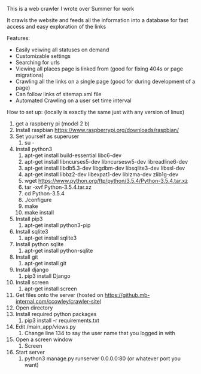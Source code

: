 This is a web crawler I wrote over Summer for work

It crawls the website and feeds all the information into a database for fast access and easy exploration of the links

Features:
* Easily veiwing all statuses on demand
* Customizable settings
* Searching for urls
* Viewing all places page is linked from (good for fixing 404s or page migrations)
* Crawling all the links on a single page (good for during development of a page) 
* Can follow links of sitemap.xml file
* Automated Crawling on a user set time interval



How to set up: (locally is exactly the same just with any version of linux)
1. get a raspberry pi (model 2 b)
2. Install raspbian https://www.raspberrypi.org/downloads/raspbian/
3. Set yourself as superuser
   1. su -
1. Install python3
   1. apt-get install build-essential libc6-dev
   2. apt-get install libncurses5-dev libncursesw5-dev libreadline6-dev
   3. apt-get install libdb5.3-dev libgdbm-dev libsqlite3-dev libssl-dev
   4. apt-get install libbz2-dev libexpat1-dev liblzma-dev zlib1g-dev
   5. wget https://www.python.org/ftp/python/3.5.4/Python-3.5.4.tar.xz
   6. tar -xvf Python-3.5.4.tar.xz
   7. cd Python-3.5.4
   8. ./configure
   9. make
   10. make install
1. Install pip3
   1. apt-get install python3-pip
1. Install sqlite3
   1. apt-get install sqlite3
1. Install python sqlite
   1. apt-get install python-sqlite
1. Install git
   1. apt-get install git
1. Install django
   1. pip3 install Django
1. Install screen
   1. apt-get install screen 
1. Get files onto the server (hosted on https://github.mb-internal.com/ccowley/crawler-site)
2. Open directory
3. Install required python packages
   1. pip3 install -r requirements.txt
1. Edit /main_app/views.py
   1. Change line 134 to say the user name that you logged in with
1. Open a screen window
   1. Screen
1. Start server
   1. python3 manage.py runserver 0.0.0.0:80 (or whatever port you want)
